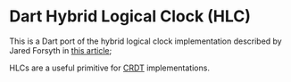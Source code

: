 # Dart Hybrid Logical Clock (HLC)

This is a Dart port of the hybrid logical clock implementation described by Jared Forsyth in [this article](https://jaredforsyth.com/posts/hybrid-logical-clocks/);

HLCs are a useful primitive for [CRDT](https://crdt.tech/) implementations.
